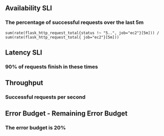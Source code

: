 ## Availability SLI
### The percentage of successful requests over the last 5m

```
sum(rate(flask_http_request_total{status !~ "5..", job="ec2"}[5m])) / sum(rate(flask_http_request_total{ job="ec2"}[5m]))
```

## Latency SLI
### 90% of requests finish in these times


## Throughput
### Successful requests per second


## Error Budget - Remaining Error Budget
### The error budget is 20%

